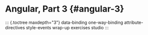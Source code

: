 # Angular, Part 3 {#angular-3}

::: {.toctree maxdepth="3"}
data-binding one-way-binding attribute-directives style-events wrap-up
exercises studio
:::
